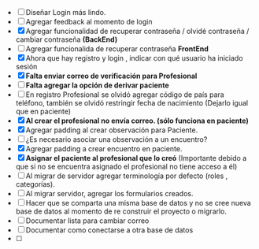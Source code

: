 - [ ] Diseñar Login más lindo.
- [ ] Agregar feedback al momento de login
- [X] Agregar funcionalidad de recuperar contraseña / olvidé contraseña / cambiar contraseña **(BackEnd)**
- [ ] Agregar funcionalida de recuperar contraseña **FrontEnd**
- [X] Ahora que hay registro y login , indicar con qué usuario ha iniciado sesión
- [X] **Falta enviar correo de verificación para Profesional**
- [ ] **Falta agregar la opción de derivar paciente**
- [ ] En registro Profesional se olvidó agregar código de país para teléfono, también se olvidó restringir fecha de nacimiento (Dejarlo igual que en paciente)
- [X] **Al crear el profesional no envía correo. (sólo funciona en paciente)**
- [X] Agregar padding al crear observación para Paciente.
- [ ] ¿Es necesario asociar una observación a un encuentro?
- [X] Agregar padding a crear encuentro en paciente.
- [X] **Asignar el paciente al profesional que lo creó** (Importante debido a que si no se encuentra asignado el profesional no tiene acceso a él) 
- [ ] Al migrar de servidor agregar terminología por defecto (roles , categorías).
- [ ] Al migrar servidor, agregar los formularios creados.
- [ ] Hacer que se comparta una misma base de datos y no se cree nueva base de datos al momento de re construir el proyecto o migrarlo.
- [ ] Documentar lista para cambiar correo
- [ ] Documentar como conectarse a otra base de datos
- [ ] 